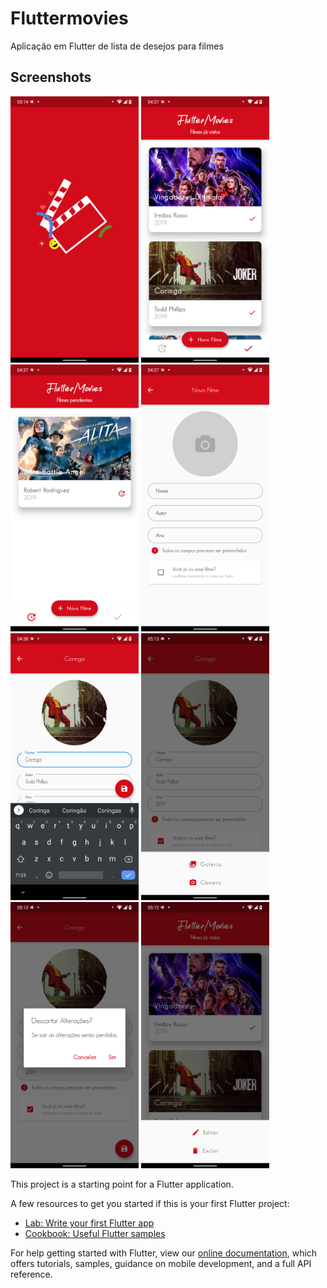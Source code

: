 # Fluttermovies

Aplicação em Flutter de lista de desejos para filmes
## Screenshots
<img src="https://github.com/leonardorodd/FlutterMovies/blob/master/screenshots/Screenshot_20201218-051420_fluttermovie.png" width="205"> <img src="https://github.com/leonardorodd/FlutterMovies/blob/master/screenshots/Screenshot_20201218-043736_fluttermovie.png" width="205"> <img src="https://github.com/leonardorodd/FlutterMovies/blob/master/screenshots/Screenshot_20201218-043748_fluttermovie.png" width="205"> <img src="https://github.com/leonardorodd/FlutterMovies/blob/master/screenshots/Screenshot_20201218-043754_fluttermovie.png" width="205"> <img src="https://github.com/leonardorodd/FlutterMovies/blob/master/screenshots/Screenshot_20201218-043823_fluttermovie.png" width="205"> <img src="https://github.com/leonardorodd/FlutterMovies/blob/master/screenshots/Screenshot_20201218-051306_fluttermovie.png" width="205"> <img src="https://github.com/leonardorodd/FlutterMovies/blob/master/screenshots/Screenshot_20201218-051302_fluttermovie.png" width="205"> <img src="https://github.com/leonardorodd/FlutterMovies/blob/master/screenshots/Screenshot_20201218-051252_fluttermovie.png" width="205">


This project is a starting point for a Flutter application.

A few resources to get you started if this is your first Flutter project:

- [Lab: Write your first Flutter app](https://flutter.dev/docs/get-started/codelab)
- [Cookbook: Useful Flutter samples](https://flutter.dev/docs/cookbook)


For help getting started with Flutter, view our
[online documentation](https://flutter.dev/docs), which offers tutorials,
samples, guidance on mobile development, and a full API reference.
